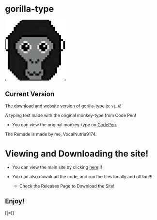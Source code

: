 # gorilla-type
![gorilla-icon](gorilla-icon.png)


## Current Version
The download and website version of gorilla-type is: `v1.6`!

A typing test made with the original monkey-type from Code Pen!

- You can view the original monkey-type on [CodePen](https://codepen.io/Miodec/pen/wvaQQRR/).

The Remade is made by me, VocalNutria9174.

# Viewing and Downloading the site!
- You can view the main site by clicking [here](https://vocalnutria9174.github.io/gorilla-type/)!!!

- You can also download the code, and run the files locally and offline!!!
  - Check the Releases Page to Download the Site!
## Enjoy!
[|=)]
